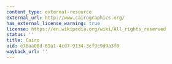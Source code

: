 ```yaml
---
content_type: external-resource
external_url: http://www.cairographics.org/
has_external_license_warning: true
license: https://en.wikipedia.org/wiki/All_rights_reserved
status: ''
title: Cairo
uid: e78aa08d-69a1-4cd7-9134-3cf9c9d9a3f0
wayback_url: ''
---
```

